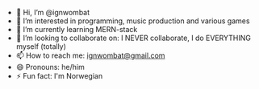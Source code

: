 - 👋 Hi, I’m @ignwombat
- 👀 I’m interested in programming, music production and various games
- 🌱 I’m currently learning MERN-stack
- 💞️ I’m looking to collaborate on: I NEVER collaborate, I do EVERYTHING myself (totally)
- 📫 How to reach me: ignwombat@gmail.com
- 😄 Pronouns: he/him
- ⚡ Fun fact: I'm Norwegian

<!---
ignwombat/ignwombat is a ✨ special ✨ repository because its `README.md` (this file) appears on your GitHub profile.
You can click the Preview link to take a look at your changes.
--->
